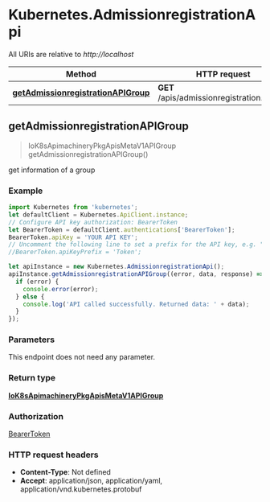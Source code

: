 # Kubernetes.AdmissionregistrationApi

All URIs are relative to *http://localhost*

Method | HTTP request | Description
------------- | ------------- | -------------
[**getAdmissionregistrationAPIGroup**](AdmissionregistrationApi.md#getAdmissionregistrationAPIGroup) | **GET** /apis/admissionregistration.k8s.io/ | 



## getAdmissionregistrationAPIGroup

> IoK8sApimachineryPkgApisMetaV1APIGroup getAdmissionregistrationAPIGroup()



get information of a group

### Example

```javascript
import Kubernetes from 'kubernetes';
let defaultClient = Kubernetes.ApiClient.instance;
// Configure API key authorization: BearerToken
let BearerToken = defaultClient.authentications['BearerToken'];
BearerToken.apiKey = 'YOUR API KEY';
// Uncomment the following line to set a prefix for the API key, e.g. "Token" (defaults to null)
//BearerToken.apiKeyPrefix = 'Token';

let apiInstance = new Kubernetes.AdmissionregistrationApi();
apiInstance.getAdmissionregistrationAPIGroup((error, data, response) => {
  if (error) {
    console.error(error);
  } else {
    console.log('API called successfully. Returned data: ' + data);
  }
});
```

### Parameters

This endpoint does not need any parameter.

### Return type

[**IoK8sApimachineryPkgApisMetaV1APIGroup**](IoK8sApimachineryPkgApisMetaV1APIGroup.md)

### Authorization

[BearerToken](../README.md#BearerToken)

### HTTP request headers

- **Content-Type**: Not defined
- **Accept**: application/json, application/yaml, application/vnd.kubernetes.protobuf


